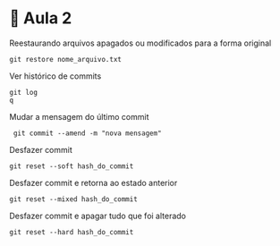 # 📖 Aula 2

Reestaurando arquivos apagados ou modificados para a forma original

```
git restore nome_arquivo.txt
```

Ver histórico de commits

```
git log
q
```

Mudar a mensagem do último commit

```
 git commit --amend -m "nova mensagem"
```

Desfazer commit 

```
git reset --soft hash_do_commit
```

Desfazer commit e retorna ao estado anterior

```
git reset --mixed hash_do_commit
```

Desfazer commit e apagar tudo que foi alterado

```
git reset --hard hash_do_commit
```